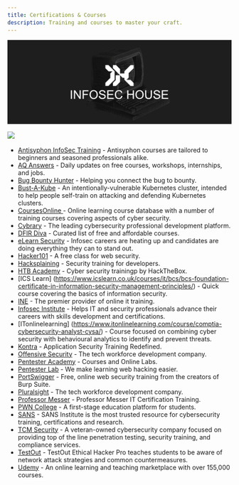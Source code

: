 ```yaml
---
title: Certifications & Courses
description: Training and courses to master your craft.
---
```


![](/assets/headers/header-logo.png)

![](https://img.shields.io/badge/Tools%20%26%20Resources%20Available-23-757575?style=for-the-badge)


* [Antisyphon InfoSec Training](https://www.antisyphontraining.com/course-catalog/) - Antisyphon courses are tailored to beginners and seasoned professionals alike. 
* [AQ Answers](https://answersq.com/) - Daily updates on free courses, workshops, internships, and jobs. 
* [Bug Bounty Hunter](https://www.bugbountyhunter.com/) - Helping you connect the bug to bounty. 
* [Bust-A-Kube](https://www.bustakube.com/) - An intentionally-vulnerable Kubernetes cluster, intended to help people self-train on attacking and defending Kubernetes clusters.
* [CoursesOnline ](https://www.coursesonline.co.uk/courses/cyber-security/) - Online learning course database with a number of training courses covering aspects of cyber security.
* [Cybrary](https://www.cybrary.it/) - The leading cybersecurity professional development platform.
* [DFIR Diva](https://training.dfirdiva.com/) - Curated list of free and affordable courses. 
* [eLearn Security](https://elearnsecurity.com/) - Infosec careers are heating up and candidates are doing everything they can to stand out. 
* [Hacker101](https://www.hacker101.com/) - A free class for web security.
* [Hacksplaining](https://www.hacksplaining.com/) - Security training for developers.
* [HTB Academy](https://academy.hackthebox.eu/) - Cyber security trainingp by HackTheBox.
* [ICS Learn] (https://www.icslearn.co.uk/courses/it/bcs/bcs-foundation-certificate-in-information-security-management-principles/) - Quick course covering the basics of information security.
* [INE](https://ine.com/pages/cybersecurity) - The premier provider of online it training. 
* [Infosec Institute](https://www.infosecinstitute.com/) - Helps IT and security professionals advance their careers with skills development and certifications.
* [ITonlinelearning] (https://www.itonlinelearning.com/course/comptia-cybersecurity-analyst-cysa/) - Course focused on combining cyber security with behavioural analytics to identify and prevent threats. 
* [Kontra](https://application.security/) - Application Security Training Redefined. 
* [Offensive Security](https://www.offensive-security.com/) - The tech workforce development company. 
* [Pentester Academy](https://www.pentesteracademy.com/) - Courses and Online Labs. 
* [Pentester Lab](https://www.pentesterlab.com/) - We make learning web hacking easier. 
* [PortSwigger](https://portswigger.net/web-security) - Free, online web security training from the creators of Burp Suite. 
* [Pluralsight](https://www.pluralsight.com/) - The tech workforce development company. 
* [Professor Messer](https://www.professormesser.com/) - Professor Messer IT Certification Training. 
* [PWN College](https://pwn.college/) - A first-stage education platform for students. 
* [SANS](https://www.sans.org/cyber-security-courses/?&focus-area=penetration-testing-ethical-hacking&training-format=) - SANS Institute is the most trusted resource for cybersecurity training, certifications and research. 
* [TCM Security](https://academy.tcm-sec.com/) - A veteran-owned cybersecurity company focused on providing top of the line penetration testing, security training, and compliance services. 
* [TestOut](https://w3.testout.com/courses/ethical-hacker-pro) - TestOut Ethical Hacker Pro teaches students to be aware of network attack strategies and common countermeasures. 
* [Udemy](https://www.udemy.com/courses/search/?q=penetration+testing&src=sac&kw=pen) - An online learning and teaching marketplace with over 155,000 courses.
